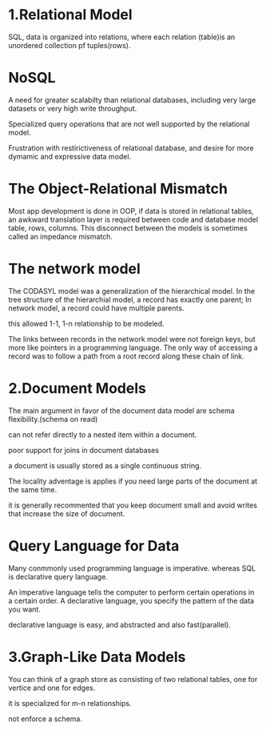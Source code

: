 1.Relational Model
=
SQL, data is organized into relations, where each relation (table)is an unordered collection pf tuples(rows).

NoSQL
=
A need for greater scalabilty than relational databases, including very large datasets or very high write throughput.

Specialized query operations that are not well supported by the relational model.

Frustration with restirictiveness of relational database, and desire for more dymamic and expressive data model.

The Object-Relational Mismatch
=
Most app development is done in OOP, if data is stored in relational tables, an awkward translation layer is required between code and database model table, rows, columns. This disconnect between the models is sometimes called an impedance mismatch.

The network model
=
The CODASYL model was a generalization of the hierarchical model. In the tree structure of the hierarchial model, a record has exactly one parent; In network model, a record could have multiple parents.

this allowed 1-1, 1-n relationship to be modeled.

The links between records in the network model were not foreign keys, but more like pointers in a programming language. The only way of accessing a record was to follow a path from a root record along these chain of link.

2.Document Models
=

The main argument in favor of the document data model are schema flexibility.(schema on read)

can not refer directly to a nested item within a document.

poor support for joins in document databases

a document is usually stored as a single continuous string.

The locality adventage is applies if you need large parts of the document at the same time.

it is generally recommented that you keep document small and avoid writes that increase the size of document.

Query Language for Data
=
Many conmmonly used programming language is imperative. whereas SQL is declarative query language.

An imperative language tells the computer  to perform certain operations in a certain order. A declarative language, you specify the pattern of the data you want.

declarative language is easy, and abstracted and also fast(parallel).

3.Graph-Like Data Models
=
You can think of a graph store as consisting of two relational tables, one for vertice and one for edges.

it is specialized for m-n relationships.

not enforce a schema.

